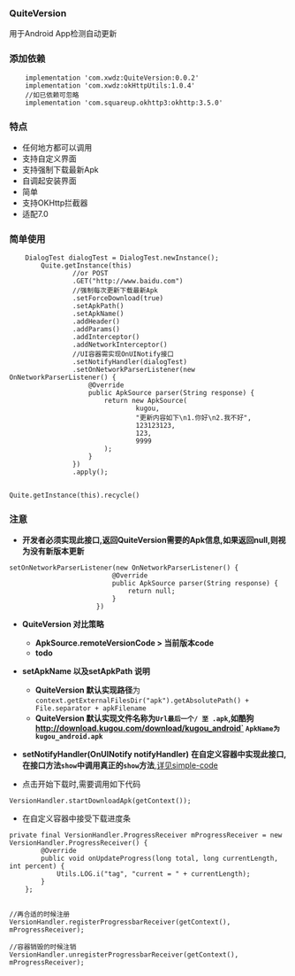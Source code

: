 ### QuiteVersion

用于Android App检测自动更新

### 添加依赖

```
    implementation 'com.xwdz:QuiteVersion:0.0.2'
    implementation 'com.xwdz:okHttpUtils:1.0.4'
    //如已依赖可忽略
    implementation 'com.squareup.okhttp3:okhttp:3.5.0'
```

### 特点

- 任何地方都可以调用
- 支持自定义界面
- 支持强制下载最新Apk
- 自调起安装界面
- 简单
- 支持OKHttp拦截器
- 适配7.0


### 简单使用

```
    DialogTest dialogTest = DialogTest.newInstance();
        Quite.getInstance(this)
                //or POST
                .GET("http://www.baidu.com")
                //强制每次更新下载最新Apk
                .setForceDownload(true)
                .setApkPath()
                .setApkName()
                .addHeader()
                .addParams()
                .addInterceptor()
                .addNetworkInterceptor()
                //UI容器需实现OnUINotify接口
                .setNotifyHandler(dialogTest)
                .setOnNetworkParserListener(new OnNetworkParserListener() {
                    @Override
                    public ApkSource parser(String response) {
                        return new ApkSource(
                                kugou,
                                "更新内容如下\n1.你好\n2.我不好",
                                123123123,
                                123,
                                9999
                        );
                    }
                })
                .apply();


Quite.getInstance(this).recycle()
```

### 注意

- **开发者必须实现此接口,返回QuiteVersion需要的Apk信息,如果返回null,则视为没有新版本更新**

```
setOnNetworkParserListener(new OnNetworkParserListener() {
                          @Override
                          public ApkSource parser(String response) {
                              return null;
                          }
                      })
```


- **QuiteVersion 对比策略**
     - **ApkSource.remoteVersionCode > 当前版本code**
     - **todo**


- **setApkName 以及setApkPath 说明**
     - **QuiteVersion 默认实现路径**为`context.getExternalFilesDir("apk").getAbsolutePath() + File.separator + apkFilename`
     - **QuiteVersion 默认实现文件名称为`Url最后一个/ 至 .apk`,如酷狗 http://download.kugou.com/download/kugou_android`
      `ApkName为kugou_android.apk`**


- **setNotifyHandler(OnUINotify notifyHandler)**
**在自定义容器中实现此接口,在接口方法`show`中调用真正的`show`方法**,[详见simple-code](https://github.com/xwdz/QuiteVersion/blob/master/app/src/main/java/com/update/testabc/DialogTest.java)


- 点击开始下载时,需要调用如下代码

```
VersionHandler.startDownloadApk(getContext());
```


- 在自定义容器中接受下载进度条

```
private final VersionHandler.ProgressReceiver mProgressReceiver = new VersionHandler.ProgressReceiver() {
        @Override
        public void onUpdateProgress(long total, long currentLength, int percent) {
            Utils.LOG.i("tag", "current = " + currentLength);
        }
    };


//再合适的时候注册
VersionHandler.registerProgressbarReceiver(getContext(), mProgressReceiver);

//容器销毁的时候注销
VersionHandler.unregisterProgressbarReceiver(getContext(), mProgressReceiver);
```

